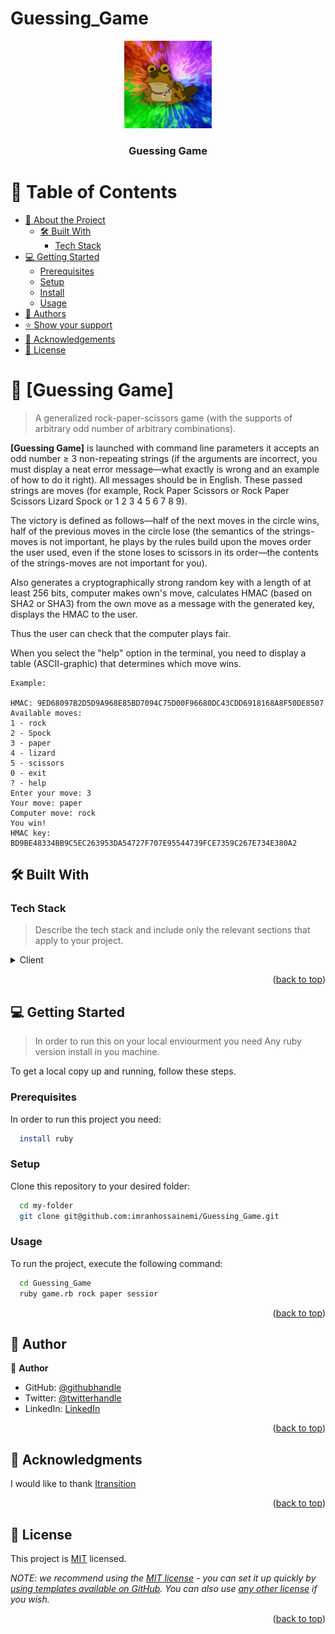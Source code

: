 # Guessing_Game

<a name="readme-top"></a>
<div align="center">
  <img src="200w.gif" alt="logo" width="140"  height="auto" />
  <br/>

  <h3><b>Guessing Game</b></h3>

</div>

<!-- TABLE OF CONTENTS -->

# 📗 Table of Contents

- [📖 About the Project](#about-project)
  - [🛠 Built With](#built-with)
    - [Tech Stack](#tech-stack)
- [💻 Getting Started](#getting-started)
  - [Prerequisites](#prerequisites)
  - [Setup](#setup)
  - [Install](#install)
  - [Usage](#usage)
- [👥 Authors](#authors)
- [⭐️ Show your support](#support)
- [🙏 Acknowledgements](#acknowledgements)
- [📝 License](#license)

<!-- PROJECT DESCRIPTION -->

# 📖 [Guessing Game] <a name="about-project"></a>

> A generalized rock-paper-scissors game (with the supports of arbitrary odd number of arbitrary combinations).

**[Guessing Game]** is launched with command line parameters it accepts an odd number ≥ 3 non-repeating strings (if the arguments are incorrect, you must display a neat error message—what exactly is wrong and an example of how to do it right). All messages should be in English. These passed strings are moves (for example, Rock Paper Scissors or Rock Paper Scissors Lizard Spock or 1 2 3 4 5 6 7 8 9).

The victory is defined as follows—half of the next moves in the circle wins, half of the previous moves in the circle lose (the semantics of the strings-moves is not important, he plays by the rules build upon the moves order the user used, even if the stone loses to scissors in its order—the contents of the strings-moves are not important for you).

Also generates a cryptographically strong random key  with a length of at least 256 bits, computer makes own's move, calculates HMAC (based on SHA2 or SHA3) from the own move as a message with the generated key, displays the HMAC to the user.

Thus the user can check that the computer plays fair.

When you select the "help" option in the terminal, you need to display a table (ASCII-graphic) that determines which move wins.

    Example:

    HMAC: 9ED68097B2D5D9A968E85BD7094C75D00F96680DC43CDD6918168A8F50DE8507
    Available moves:
    1 - rock
    2 - Spock
    3 - paper
    4 - lizard
    5 - scissors
    0 - exit
    ? - help
    Enter your move: 3
    Your move: paper
    Computer move: rock
    You win!
    HMAC key: BD9BE48334BB9C5EC263953DA54727F707E95544739FCE7359C267E734E380A2

## 🛠 Built With <a name="built-with"></a>

### Tech Stack <a name="tech-stack"></a>

> Describe the tech stack and include only the relevant sections that apply to your project.

<details>
  <summary>Client</summary>
  <ul>
    <li><a href="https://ruby-lang.org/">Ruby</a></li>
  </ul>
</details>

<p align="right">(<a href="#readme-top">back to top</a>)</p>

<!-- GETTING STARTED -->

## 💻 Getting Started <a name="getting-started"></a>

> In order to run this on your local enviourment you need Any ruby version install in you machine.

To get a local copy up and running, follow these steps.

### Prerequisites

In order to run this project you need:

```sh
  install ruby
```

### Setup

Clone this repository to your desired folder:

```sh
  cd my-folder
  git clone git@github.com:imranhossainemi/Guessing_Game.git
```

### Usage

To run the project, execute the following command:

```sh
  cd Guessing_Game
  ruby game.rb rock paper sessior
```

<p align="right">(<a href="#readme-top">back to top</a>)</p>

<!-- AUTHORS -->

## 👤 Author <a name="authors"></a>

👤 **Author**

- GitHub: [@githubhandle](https://github.com/imranhossainemi)
- Twitter: [@twitterhandle](https://twitter.com/DevImranHossain)
- LinkedIn: [LinkedIn](https://www.linkedin.com/in/imran-hossain-emi/)

<p align="right">(<a href="#readme-top">back to top</a>)</p>

<!-- ACKNOWLEDGEMENTS -->

## 🙏 Acknowledgments <a name="acknowledgements"></a>

I would like to thank [Itransition](https://www.itransition.com/)

<p align="right">(<a href="#readme-top">back to top</a>)</p>

<!-- LICENSE -->

## 📝 License <a name="license"></a>

This project is [MIT](./LICENSE) licensed.

_NOTE: we recommend using the [MIT license](https://choosealicense.com/licenses/mit/) - you can set it up quickly by [using templates available on GitHub](https://docs.github.com/en/communities/setting-up-your-project-for-healthy-contributions/adding-a-license-to-a-repository). You can also use [any other license](https://choosealicense.com/licenses/) if you wish._

<p align="right">(<a href="#readme-top">back to top</a>)</p>
